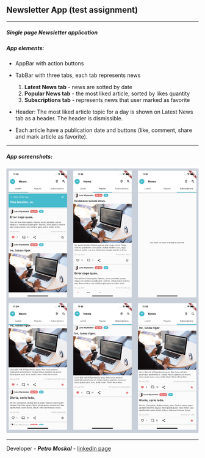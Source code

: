## Newsletter App (test assignment)
---
##### Single page Newsletter application
##### App elements:

- AppBar with action buttons
- TabBar with three tabs, each tab represents news
    1. __Latest News tab__ - news are sotted by date
    2. __Popular News tab__ - the most liked article, sorted by likes quantity
    3. __Subscriptions tab__ - represents news that user marked as favorite

- Header: The most liked article topic for a day is shown on Latest News tab as a header. The header is dismissible.
- Each article have a publication date and buttons (like, comment, share and mark article as favorite).
___
##### App screenshots:

![](/screenshots/newsletter.png)

----
    
Developer - ___Petro Moskal___ - [linkedIn page](https://www.linkedin.com/in/petro-moskal-7336a355/)
